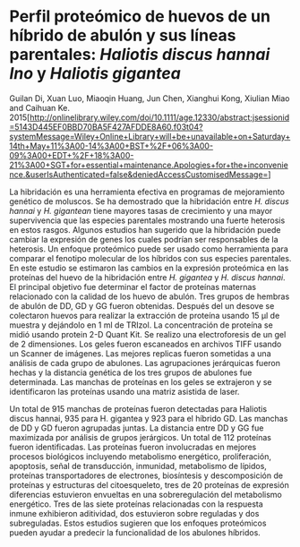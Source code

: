 # Perfil proteómico de huevos de un híbrido de abulón y sus líneas parentales: *Haliotis discus hannai Ino* y *Haliotis gigantea*

Guilan Di, Xuan Luo, Miaoqin Huang, Jun Chen, Xianghui Kong, Xiulian Miao and Caihuan Ke. 2015[http://onlinelibrary.wiley.com/doi/10.1111/age.12330/abstract;jsessionid=5143D445EF0BBD70BA5F427AFDDE8A60.f03t04?systemMessage=Wiley+Online+Library+will+be+unavailable+on+Saturday+14th+May+11%3A00-14%3A00+BST+%2F+06%3A00-09%3A00+EDT+%2F+18%3A00-21%3A00+SGT+for+essential+maintenance.Apologies+for+the+inconvenience.&userIsAuthenticated=false&deniedAccessCustomisedMessage=]



La hibridación es una herramienta efectiva en programas de mejoramiento genético de moluscos. Se ha demostrado que la hibridación entre *H. discus hannai* y *H. gigantean* tiene mayores tasas de crecimiento  y una mayor supervivencia que las especies parentales mostrando una fuerte heterosis en estos rasgos. Algunos estudios han sugerido que la hibridación puede cambiar la expresión de genes los cuales podrían ser responsables de la heterosis. Un enfoque proteómico puede ser usado como herramienta para comparar el fenotipo molecular de los híbridos con sus especies parentales. En este estudio se estimaron las cambios en la expresión proteómica en las proteínas del huevo de la hibridación entre *H. gigantea* y *H. discus hannai*. El principal objetivo fue determinar el factor de proteínas maternas relacionado con la calidad de los huevo de abulón. 
Tres grupos de hembras de abulón de DD, GD y GG fueron obtenidas. Después del un desove se colectaron huevos para realizar la extracción de proteína usando 15 µl de muestra y dejándolo en 1 ml de TRIzol. La concentración de proteína se midió usando protein 2-D Quant Kit.  Se realizo una electroforesis de un gel de 2 dimensiones. Los geles fueron escaneados en archivos TIFF usando un Scanner de imágenes. Las mejores replicas fueron sometidas a una análisis de cada grupo de abulones. Las agrupaciones jerárquicas fueron hechas y la distancia genética de los tres grupos de abulones fue determinada. Las manchas de proteínas en los geles se extrajeron y se identificaron las proteínas usando una matriz asistida de laser. 

Un total de 915 manchas de proteínas fueron detectadas para Haliotis discus hannai, 935 para H. gigantea y 923 para el híbrido GD. Las manchas de DD y GD fueron agrupadas juntas.  La distancia entre DD y GG fue maximizada por análisis de grupos jerárgicos.  Un total de 112 proteínas fueron identificadas. Las proteínas fueron involucradas en mejores procesos biológicos incluyendo metabolismo energético, proliferación, apoptosis, señal de transducción, inmunidad, metabolismo de lípidos, proteínas transportadores de electrones, biosíntesis y descomposición de proteínas y estructuras del citoesqueleto, tres de 20 proteínas de expresión diferencias estuvieron envueltas en una sobreregulación del metabolismo energético. Tres de las siete proteínas relacionadas con la respuesta inmune exhibieron aditividad, dos estuvieron sobre reguladas y dos subreguladas. Estos estudios sugieren que los enfoques proteómicos pueden ayudar a predecir la funcionalidad de los abulones híbridos. 
